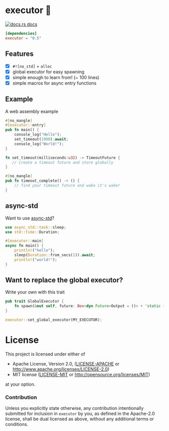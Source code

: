 # executor 🐇

<a href="https://docs.rs/executor"><img src="https://img.shields.io/badge/docs-latest-blue.svg?style=flat-square" alt="docs.rs docs" /></a>

```toml
[dependencies]
executor = "0.5"
```
## Features
- [x] `#![no_std]` + `alloc`
- [x] global executor for easy spawning
- [x] simple enough to learn from! (~ 100 lines)
- [x] simple macros for async entry functions

## Example

A web assembly example

```rust
#[no_mangle]
#[executor::entry]
pub fn main() {
    console_log("Hello");
    set_timeout(1000).await;
    console_log("World!");
}

fn set_timeout(milliseconds:u32) -> TimeoutFuture {
   // create a timeout future and store globally
}

#[no_mangle]
pub fn timeout_complete() -> () {
    // find your timeout future and wake it's waker
}
```

## async-std

Want to use [async-std](https://async.rs/)?

```rust
use async_std::task::sleep;
use std::time::Duration;

#[executor::main]
async fn main() {
    println!("hello");
    sleep(Duration::from_secs(1)).await;
    println!("world!");
}
```

## Want to replace the global executor?

Write your own with this trait

```rust
pub trait GlobalExecutor {
    fn spawn(&mut self, future: Box<dyn Future<Output = ()> + 'static + Send + Unpin>);
}
```

```rust
executor::set_global_executor(MY_EXECUTOR);
```

# License

This project is licensed under either of

 * Apache License, Version 2.0, ([LICENSE-APACHE](LICENSE-APACHE) or
   http://www.apache.org/licenses/LICENSE-2.0)
 * MIT license ([LICENSE-MIT](LICENSE-MIT) or
   http://opensource.org/licenses/MIT)

at your option.

### Contribution

Unless you explicitly state otherwise, any contribution intentionally submitted
for inclusion in `executor` by you, as defined in the Apache-2.0 license, shall be
dual licensed as above, without any additional terms or conditions.
